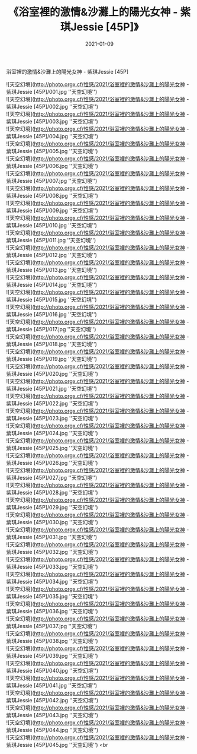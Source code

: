 ﻿---
layout: post
title:  《浴室裡的激情&沙灘上的陽光女神 - 紫琪Jessie [45P]》
date:   2021-01-09
img: http://photo.orgx.cf/性感/2021/浴室裡的激情&沙灘上的陽光女神 - 紫琪Jessie [45P]/000.jpg
categories: [美女, 性感, 泳衣]
---

浴室裡的激情&沙灘上的陽光女神 - 紫琪Jessie [45P]



![天空幻境](http://photo.orgx.cf/性感/2021/浴室裡的激情&沙灘上的陽光女神 - 紫琪Jessie [45P]/001.jpg ''天空幻境'') <br>
![天空幻境](http://photo.orgx.cf/性感/2021/浴室裡的激情&沙灘上的陽光女神 - 紫琪Jessie [45P]/002.jpg ''天空幻境'') <br>
![天空幻境](http://photo.orgx.cf/性感/2021/浴室裡的激情&沙灘上的陽光女神 - 紫琪Jessie [45P]/003.jpg ''天空幻境'') <br>
![天空幻境](http://photo.orgx.cf/性感/2021/浴室裡的激情&沙灘上的陽光女神 - 紫琪Jessie [45P]/004.jpg ''天空幻境'') <br>
![天空幻境](http://photo.orgx.cf/性感/2021/浴室裡的激情&沙灘上的陽光女神 - 紫琪Jessie [45P]/005.jpg ''天空幻境'') <br>
![天空幻境](http://photo.orgx.cf/性感/2021/浴室裡的激情&沙灘上的陽光女神 - 紫琪Jessie [45P]/006.jpg ''天空幻境'') <br>
![天空幻境](http://photo.orgx.cf/性感/2021/浴室裡的激情&沙灘上的陽光女神 - 紫琪Jessie [45P]/007.jpg ''天空幻境'') <br>
![天空幻境](http://photo.orgx.cf/性感/2021/浴室裡的激情&沙灘上的陽光女神 - 紫琪Jessie [45P]/008.jpg ''天空幻境'') <br>
![天空幻境](http://photo.orgx.cf/性感/2021/浴室裡的激情&沙灘上的陽光女神 - 紫琪Jessie [45P]/009.jpg ''天空幻境'') <br>
![天空幻境](http://photo.orgx.cf/性感/2021/浴室裡的激情&沙灘上的陽光女神 - 紫琪Jessie [45P]/010.jpg ''天空幻境'') <br>
![天空幻境](http://photo.orgx.cf/性感/2021/浴室裡的激情&沙灘上的陽光女神 - 紫琪Jessie [45P]/011.jpg ''天空幻境'') <br>
![天空幻境](http://photo.orgx.cf/性感/2021/浴室裡的激情&沙灘上的陽光女神 - 紫琪Jessie [45P]/012.jpg ''天空幻境'') <br>
![天空幻境](http://photo.orgx.cf/性感/2021/浴室裡的激情&沙灘上的陽光女神 - 紫琪Jessie [45P]/013.jpg ''天空幻境'') <br>
![天空幻境](http://photo.orgx.cf/性感/2021/浴室裡的激情&沙灘上的陽光女神 - 紫琪Jessie [45P]/014.jpg ''天空幻境'') <br>
![天空幻境](http://photo.orgx.cf/性感/2021/浴室裡的激情&沙灘上的陽光女神 - 紫琪Jessie [45P]/015.jpg ''天空幻境'') <br>
![天空幻境](http://photo.orgx.cf/性感/2021/浴室裡的激情&沙灘上的陽光女神 - 紫琪Jessie [45P]/016.jpg ''天空幻境'') <br>
![天空幻境](http://photo.orgx.cf/性感/2021/浴室裡的激情&沙灘上的陽光女神 - 紫琪Jessie [45P]/017.jpg ''天空幻境'') <br>
![天空幻境](http://photo.orgx.cf/性感/2021/浴室裡的激情&沙灘上的陽光女神 - 紫琪Jessie [45P]/018.jpg ''天空幻境'') <br>
![天空幻境](http://photo.orgx.cf/性感/2021/浴室裡的激情&沙灘上的陽光女神 - 紫琪Jessie [45P]/019.jpg ''天空幻境'') <br>
![天空幻境](http://photo.orgx.cf/性感/2021/浴室裡的激情&沙灘上的陽光女神 - 紫琪Jessie [45P]/020.jpg ''天空幻境'') <br>
![天空幻境](http://photo.orgx.cf/性感/2021/浴室裡的激情&沙灘上的陽光女神 - 紫琪Jessie [45P]/021.jpg ''天空幻境'') <br>
![天空幻境](http://photo.orgx.cf/性感/2021/浴室裡的激情&沙灘上的陽光女神 - 紫琪Jessie [45P]/022.jpg ''天空幻境'') <br>
![天空幻境](http://photo.orgx.cf/性感/2021/浴室裡的激情&沙灘上的陽光女神 - 紫琪Jessie [45P]/023.jpg ''天空幻境'') <br>
![天空幻境](http://photo.orgx.cf/性感/2021/浴室裡的激情&沙灘上的陽光女神 - 紫琪Jessie [45P]/024.jpg ''天空幻境'') <br>
![天空幻境](http://photo.orgx.cf/性感/2021/浴室裡的激情&沙灘上的陽光女神 - 紫琪Jessie [45P]/025.jpg ''天空幻境'') <br>
![天空幻境](http://photo.orgx.cf/性感/2021/浴室裡的激情&沙灘上的陽光女神 - 紫琪Jessie [45P]/026.jpg ''天空幻境'') <br>
![天空幻境](http://photo.orgx.cf/性感/2021/浴室裡的激情&沙灘上的陽光女神 - 紫琪Jessie [45P]/027.jpg ''天空幻境'') <br>
![天空幻境](http://photo.orgx.cf/性感/2021/浴室裡的激情&沙灘上的陽光女神 - 紫琪Jessie [45P]/028.jpg ''天空幻境'') <br>
![天空幻境](http://photo.orgx.cf/性感/2021/浴室裡的激情&沙灘上的陽光女神 - 紫琪Jessie [45P]/029.jpg ''天空幻境'') <br>
![天空幻境](http://photo.orgx.cf/性感/2021/浴室裡的激情&沙灘上的陽光女神 - 紫琪Jessie [45P]/030.jpg ''天空幻境'') <br>
![天空幻境](http://photo.orgx.cf/性感/2021/浴室裡的激情&沙灘上的陽光女神 - 紫琪Jessie [45P]/031.jpg ''天空幻境'') <br>
![天空幻境](http://photo.orgx.cf/性感/2021/浴室裡的激情&沙灘上的陽光女神 - 紫琪Jessie [45P]/032.jpg ''天空幻境'') <br>
![天空幻境](http://photo.orgx.cf/性感/2021/浴室裡的激情&沙灘上的陽光女神 - 紫琪Jessie [45P]/033.jpg ''天空幻境'') <br>
![天空幻境](http://photo.orgx.cf/性感/2021/浴室裡的激情&沙灘上的陽光女神 - 紫琪Jessie [45P]/034.jpg ''天空幻境'') <br>
![天空幻境](http://photo.orgx.cf/性感/2021/浴室裡的激情&沙灘上的陽光女神 - 紫琪Jessie [45P]/035.jpg ''天空幻境'') <br>
![天空幻境](http://photo.orgx.cf/性感/2021/浴室裡的激情&沙灘上的陽光女神 - 紫琪Jessie [45P]/036.jpg ''天空幻境'') <br>
![天空幻境](http://photo.orgx.cf/性感/2021/浴室裡的激情&沙灘上的陽光女神 - 紫琪Jessie [45P]/037.jpg ''天空幻境'') <br>
![天空幻境](http://photo.orgx.cf/性感/2021/浴室裡的激情&沙灘上的陽光女神 - 紫琪Jessie [45P]/038.jpg ''天空幻境'') <br>
![天空幻境](http://photo.orgx.cf/性感/2021/浴室裡的激情&沙灘上的陽光女神 - 紫琪Jessie [45P]/039.jpg ''天空幻境'') <br>
![天空幻境](http://photo.orgx.cf/性感/2021/浴室裡的激情&沙灘上的陽光女神 - 紫琪Jessie [45P]/040.jpg ''天空幻境'') <br>
![天空幻境](http://photo.orgx.cf/性感/2021/浴室裡的激情&沙灘上的陽光女神 - 紫琪Jessie [45P]/041.jpg ''天空幻境'') <br>
![天空幻境](http://photo.orgx.cf/性感/2021/浴室裡的激情&沙灘上的陽光女神 - 紫琪Jessie [45P]/042.jpg ''天空幻境'') <br>
![天空幻境](http://photo.orgx.cf/性感/2021/浴室裡的激情&沙灘上的陽光女神 - 紫琪Jessie [45P]/043.jpg ''天空幻境'') <br>
![天空幻境](http://photo.orgx.cf/性感/2021/浴室裡的激情&沙灘上的陽光女神 - 紫琪Jessie [45P]/044.jpg ''天空幻境'') <br>
![天空幻境](http://photo.orgx.cf/性感/2021/浴室裡的激情&沙灘上的陽光女神 - 紫琪Jessie [45P]/045.jpg ''天空幻境'') <br